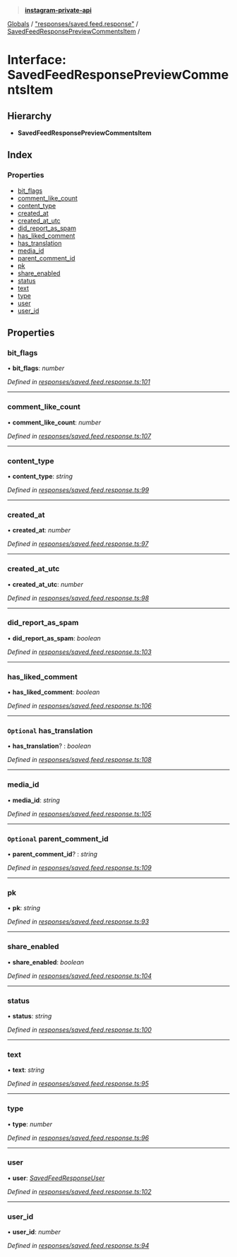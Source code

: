 > **[instagram-private-api](../README.md)**

[Globals](../README.md) / ["responses/saved.feed.response"](../modules/_responses_saved_feed_response_.md) / [SavedFeedResponsePreviewCommentsItem](_responses_saved_feed_response_.savedfeedresponsepreviewcommentsitem.md) /

# Interface: SavedFeedResponsePreviewCommentsItem

## Hierarchy

* **SavedFeedResponsePreviewCommentsItem**

## Index

### Properties

* [bit_flags](_responses_saved_feed_response_.savedfeedresponsepreviewcommentsitem.md#bit_flags)
* [comment_like_count](_responses_saved_feed_response_.savedfeedresponsepreviewcommentsitem.md#comment_like_count)
* [content_type](_responses_saved_feed_response_.savedfeedresponsepreviewcommentsitem.md#content_type)
* [created_at](_responses_saved_feed_response_.savedfeedresponsepreviewcommentsitem.md#created_at)
* [created_at_utc](_responses_saved_feed_response_.savedfeedresponsepreviewcommentsitem.md#created_at_utc)
* [did_report_as_spam](_responses_saved_feed_response_.savedfeedresponsepreviewcommentsitem.md#did_report_as_spam)
* [has_liked_comment](_responses_saved_feed_response_.savedfeedresponsepreviewcommentsitem.md#has_liked_comment)
* [has_translation](_responses_saved_feed_response_.savedfeedresponsepreviewcommentsitem.md#optional-has_translation)
* [media_id](_responses_saved_feed_response_.savedfeedresponsepreviewcommentsitem.md#media_id)
* [parent_comment_id](_responses_saved_feed_response_.savedfeedresponsepreviewcommentsitem.md#optional-parent_comment_id)
* [pk](_responses_saved_feed_response_.savedfeedresponsepreviewcommentsitem.md#pk)
* [share_enabled](_responses_saved_feed_response_.savedfeedresponsepreviewcommentsitem.md#share_enabled)
* [status](_responses_saved_feed_response_.savedfeedresponsepreviewcommentsitem.md#status)
* [text](_responses_saved_feed_response_.savedfeedresponsepreviewcommentsitem.md#text)
* [type](_responses_saved_feed_response_.savedfeedresponsepreviewcommentsitem.md#type)
* [user](_responses_saved_feed_response_.savedfeedresponsepreviewcommentsitem.md#user)
* [user_id](_responses_saved_feed_response_.savedfeedresponsepreviewcommentsitem.md#user_id)

## Properties

###  bit_flags

• **bit_flags**: *number*

*Defined in [responses/saved.feed.response.ts:101](https://github.com/dilame/instagram-private-api/blob/3e16058/src/responses/saved.feed.response.ts#L101)*

___

###  comment_like_count

• **comment_like_count**: *number*

*Defined in [responses/saved.feed.response.ts:107](https://github.com/dilame/instagram-private-api/blob/3e16058/src/responses/saved.feed.response.ts#L107)*

___

###  content_type

• **content_type**: *string*

*Defined in [responses/saved.feed.response.ts:99](https://github.com/dilame/instagram-private-api/blob/3e16058/src/responses/saved.feed.response.ts#L99)*

___

###  created_at

• **created_at**: *number*

*Defined in [responses/saved.feed.response.ts:97](https://github.com/dilame/instagram-private-api/blob/3e16058/src/responses/saved.feed.response.ts#L97)*

___

###  created_at_utc

• **created_at_utc**: *number*

*Defined in [responses/saved.feed.response.ts:98](https://github.com/dilame/instagram-private-api/blob/3e16058/src/responses/saved.feed.response.ts#L98)*

___

###  did_report_as_spam

• **did_report_as_spam**: *boolean*

*Defined in [responses/saved.feed.response.ts:103](https://github.com/dilame/instagram-private-api/blob/3e16058/src/responses/saved.feed.response.ts#L103)*

___

###  has_liked_comment

• **has_liked_comment**: *boolean*

*Defined in [responses/saved.feed.response.ts:106](https://github.com/dilame/instagram-private-api/blob/3e16058/src/responses/saved.feed.response.ts#L106)*

___

### `Optional` has_translation

• **has_translation**? : *boolean*

*Defined in [responses/saved.feed.response.ts:108](https://github.com/dilame/instagram-private-api/blob/3e16058/src/responses/saved.feed.response.ts#L108)*

___

###  media_id

• **media_id**: *string*

*Defined in [responses/saved.feed.response.ts:105](https://github.com/dilame/instagram-private-api/blob/3e16058/src/responses/saved.feed.response.ts#L105)*

___

### `Optional` parent_comment_id

• **parent_comment_id**? : *string*

*Defined in [responses/saved.feed.response.ts:109](https://github.com/dilame/instagram-private-api/blob/3e16058/src/responses/saved.feed.response.ts#L109)*

___

###  pk

• **pk**: *string*

*Defined in [responses/saved.feed.response.ts:93](https://github.com/dilame/instagram-private-api/blob/3e16058/src/responses/saved.feed.response.ts#L93)*

___

###  share_enabled

• **share_enabled**: *boolean*

*Defined in [responses/saved.feed.response.ts:104](https://github.com/dilame/instagram-private-api/blob/3e16058/src/responses/saved.feed.response.ts#L104)*

___

###  status

• **status**: *string*

*Defined in [responses/saved.feed.response.ts:100](https://github.com/dilame/instagram-private-api/blob/3e16058/src/responses/saved.feed.response.ts#L100)*

___

###  text

• **text**: *string*

*Defined in [responses/saved.feed.response.ts:95](https://github.com/dilame/instagram-private-api/blob/3e16058/src/responses/saved.feed.response.ts#L95)*

___

###  type

• **type**: *number*

*Defined in [responses/saved.feed.response.ts:96](https://github.com/dilame/instagram-private-api/blob/3e16058/src/responses/saved.feed.response.ts#L96)*

___

###  user

• **user**: *[SavedFeedResponseUser](_responses_saved_feed_response_.savedfeedresponseuser.md)*

*Defined in [responses/saved.feed.response.ts:102](https://github.com/dilame/instagram-private-api/blob/3e16058/src/responses/saved.feed.response.ts#L102)*

___

###  user_id

• **user_id**: *number*

*Defined in [responses/saved.feed.response.ts:94](https://github.com/dilame/instagram-private-api/blob/3e16058/src/responses/saved.feed.response.ts#L94)*